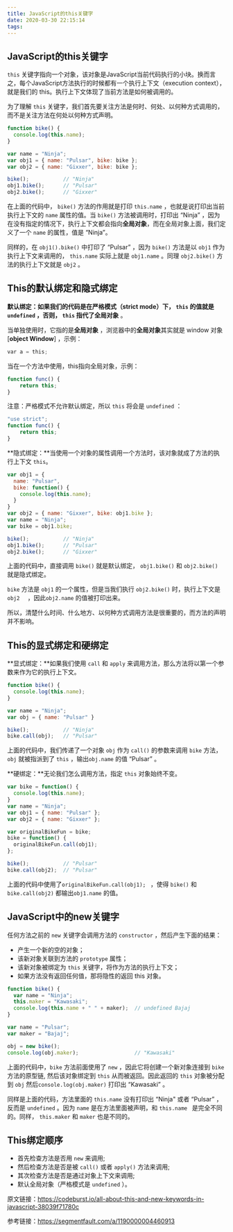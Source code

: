 ```yaml
---
title: JavaScript的this关键字
date: 2020-03-30 22:15:14
tags:
---
```

## JavaScript的this关键字

`this` 关键字指向一个对象，该对象是JavaScript当前代码执行的小块。换而言之，每个JavaScript方法执行的时候都有一个执行上下文（execution context），就是我们的 this。执行上下文体现了当前方法是如何被调用的。

为了理解 `this` 关键字，我们首先要关注方法是何时、何处、以何种方式调用的，而不是关注方法在何处以何种方式声明。

```javascript
function bike() {
  console.log(this.name);
}

var name = "Ninja";
var obj1 = { name: "Pulsar", bike: bike };
var obj2 = { name: "Gixxer", bike: bike };

bike();           // "Ninja"
obj1.bike();      // "Pulsar"
obj2.bike();      // "Gixxer"
```

在上面的代码中， `bike()` 方法的作用就是打印 `this.name` ，也就是说打印出当前执行上下文的 `name` 属性的值。当 `bike()`  方法被调用时，打印出 “Ninja” ，因为在没有指定的情况下，执行上下文都会指向**全局对象**，而在全局对象上面，我们定义了一个 `name` 的属性，值是 “Ninja”。

同样的，在 `obj1().bike()` 中打印了 “Pulsar” ，因为 `bike()` 方法是以 `obj1` 作为执行上下文来调用的， `this.name`  实际上就是 `obj1.name` 。同理 `obj2.bike()` 方法的执行上下文就是 `obj2` 。

## This的默认绑定和隐式绑定

**默认绑定：**如果我们的代码是在严格模式（strict mode）下， `this` 的值就是 `undefined` ，否则， `this` 指代了**全局对象** 。

当单独使用时，它指的是**全局对象** ，浏览器中的**全局对象**其实就是 window 对象 [**object Window**] ，示例：

```javascript
var a = this; 
```

当在一个方法中使用，this指向全局对象，示例：

```javascript
function func() {
    return this;
}
```

注意：严格模式不允许默认绑定，所以 `this` 将会是 `undefined` ：

```javascript
"use strict";
function func() {
    return this;
}
```

**隐式绑定：**当使用一个对象的属性调用一个方法时，该对象就成了方法的执行上下文 `this`。

```javascript
var obj1 = {
  name: "Pulsar",
  bike: function() {
    console.log(this.name);
  }
}
var obj2 = { name: "Gixxer", bike: obj1.bike };
var name = "Ninja";
var bike = obj1.bike;

bike();           // "Ninja"
obj1.bike();      // "Pulsar"
obj2.bike();      // "Gixxer"
```

上面的代码中，直接调用 `bike()` 就是默认绑定， `obj1.bike()` 和 `obj2.bike()` 就是隐式绑定。

`bike` 方法是 `obj1` 的一个属性，但是当我们执行 `obj2.bike()` 时，执行上下文是 `obj2  ` ，因此`obj2.name` 的值被打印出来。

所以，清楚什么时间、什么地方、以何种方式调用方法是很重要的，而方法的声明并不影响。

## This的显式绑定和硬绑定

**显式绑定：**如果我们使用 `call` 和 `apply` 来调用方法，那么方法将以第一个参数来作为它的执行上下文。

```javascript
function bike() {
  console.log(this.name);
}

var name = "Ninja";
var obj = { name: "Pulsar" }

bike();           // "Ninja"
bike.call(obj);   // "Pulsar"
```

上面的代码中，我们传递了一个对象 `obj` 作为 `call()` 的参数来调用 `bike` 方法，`obj` 就被指派到了 `this` ，输出`obj.name` 的值 “Pulsar” 。

**硬绑定：**无论我们怎么调用方法，指定 `this` 对象始终不变。

```javascript
var bike = function() {
  console.log(this.name);
}
var name = "Ninja";
var obj1 = { name: "Pulsar" };
var obj2 = { name: "Gixxer" };

var originalBikeFun = bike;
bike = function() {
  originalBikeFun.call(obj1);
};

bike();           // "Pulsar"
bike.call(obj2);  // "Pulsar"
```

上面的代码中使用了`originalBikeFun.call(obj1); ` ，使得 `bike()` 和 `bike.call(obj2)` 都输出`obj1.name`  的值。

## JavaScript中的new关键字

任何方法之前的 `new` 关键字会调用方法的 `constructor` ，然后产生下面的结果：

- 产生一个新的空的对象；
- 该新对象关联到方法的 `prototype` 属性；
- 该新对象被绑定为 `this` 关键字，将作为方法的执行上下文；
- 如果方法没有返回任何值，那将隐性的返回 this 对象。

```javascript
function bike() {
  var name = "Ninja";
  this.maker = "Kawasaki";
  console.log(this.name + " " + maker);  // undefined Bajaj
}

var name = "Pulsar";
var maker = "Bajaj";

obj = new bike();
console.log(obj.maker);                  // "Kawasaki"
```

上面的代码中，`bike` 方法前面使用了 `new` ，因此它将创建一个新对象连接到 `bike` 方法的原型链, 然后该对象绑定到 `this` 从而被返回。因此返回的 `this` 对象被分配到 `obj` 然后`console.log(obj.maker)` 打印出 “Kawasaki” 。

同样是上面的代码，方法里面的 `this.name` 没有打印出 “Ninja" 或者 “Pulsar” ，反而是 `undefined` 。因为 `name` 是在方法里面被声明，和 `this.name ` 是完全不同的。同样， `this.maker` 和 `maker` 也是不同的。

## This绑定顺序

- 首先检查方法是否用 `new` 来调用;
- 然后检查方法是否是被 `call()` 或者 `apply()` 方法来调用;
- 其次检查方法是否是通过对象上下文来调用;
- 默认全局对象（严格模式是 `undefined` ）。

原文链接：https://codeburst.io/all-about-this-and-new-keywords-in-javascript-38039f71780c

参考链接：https://segmentfault.com/a/1190000004460913